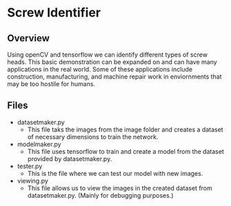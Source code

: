# Screw Identifier
## Overview
Using openCV and tensorflow we can identify different types of screw heads. This basic demonstration can be expanded on and can have many applications in the real world.
Some of these applications include construction, manufacturing, and machine repair work in enviornments that may be too hostile for humans. 

## Files

* datasetmaker.py
  * This file taks the images from the image folder and creates a dataset of necessary dimensions to train the network.
* modelmaker.py
  * This file uses tensorflow to train and create a model from the dataset provided by datasetmaker.py.
* tester.py
  * This is the file where we can test our model with new images.
* viewing.py
  * This file allows us to view the images in the created dataset from datasetmaker.py. (Mainly for debugging purposes.)

